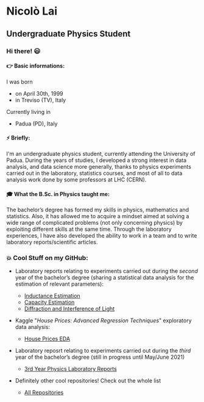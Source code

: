# Nicolò Lai 
## Undergraduate Physics Student

### Hi there! :smiley:

#### :point_right: Basic informations:
I was born
* on April 30th, 1999 
* in Treviso (TV), Italy

Currently living in 
* Padua (PD), Italy

#### :zap: Briefly:

I'm an undergraduate physics student, currently attending the University of Padua. During the years of studies, I developed a strong interest in data
analysis, and data science more generally, thanks to physics experiments carried out in the laboratory, statistics courses, and most of all to data
analysis work done by some professors at LHC (CERN).

#### :mortar_board: What the B.Sc. in Physics taught me:

The bachelor’s degree has formed my skills in physics, mathematics and statistics. Also, it has allowed me to acquire a mindset aimed at
solving a wide range of complicated problems (not only concerning physics) by exploiting different skills at the same time. Through the laboratory
experiences, I have also developed the ability to work in a team and to write laboratory reports/scientific articles.

### :boom: Cool Stuff on my GitHub:

* Laboratory reports relating to experiments carried out during the *second* year of the bachelor’s degree (sharing a statistical data analysis for the
estimation of relevant parameters):

    + [Inductance Estimation](https://github.com/niklai99/Inductance-Estimation)
    + [Capacity Estimation](https://github.com/niklai99/Capacity-Estimation)
    + [Diffraction and Interference of Light](https://github.com/niklai99/Diffraction-Interference)

* Kaggle "*House Prices: Advanced Regression Techniques*" exploratory data analysis:

    + [House Prices EDA](https://github.com/niklai99/House-Prices)

* Laboratory reposrt relating to experiments carried out during the *third* year of the bachelor’s degree (still in progress until May/June 2021)

    + [3rd Year Physics Laboratory Reports](https://github.com/niklai99/physics_laboratory_2020_2021)

* Definitely other cool repositories! Check out the whole list

    + [All Repositories](https://github.com/niklai99?tab=repositories)

